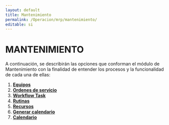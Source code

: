 ```yaml
---
layout: default
title: Mantenimiento
permalink: /Operacion/mrp/mantenimiento/
editable: si
---
```


# MANTENIMIENTO

A continuación, se describirán las opciones que conforman el módulo de Mantenimiento con la finalidad de entender los procesos y la funcionalidad de cada una de ellas:  

1. [**Equipos**](http://docs.oasiscom.com/Operacion/mrp/mantenimiento/mbasica/mequ)
2. [**Ordenes de servicio**](http://docs.oasiscom.com/Operacion/mrp/mantenimiento/morden/mord#mord---ordenes-de-trabajo)
3. [**Workflow Task**](http://docs.oasiscom.com/Operacion/mrp/mantenimiento/morden/mord#workflow-task)
4. [**Rutinas**](http://docs.oasiscom.com/Operacion/mrp/mantenimiento/mbasica/mrut)
5. [**Recursos**](http://docs.oasiscom.com/Operacion/crm/proyecto/prbasica/arec)
6. [**Generar calendario**](http://docs.oasiscom.com/Operacion/mrp/mantenimiento/mpreventivo/mpga)
7. [**Calendario**]()
